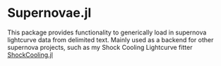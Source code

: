 # Supernovae.jl

This package provides functionality to generically load in supernova lightcurve data from delimited text. Mainly used as a backend for other supernova projects, such as my Shock Cooling Lightcurve fitter [ShockCooling.jl](https://github.com/OmegaLambda1998/ShockCooling)
